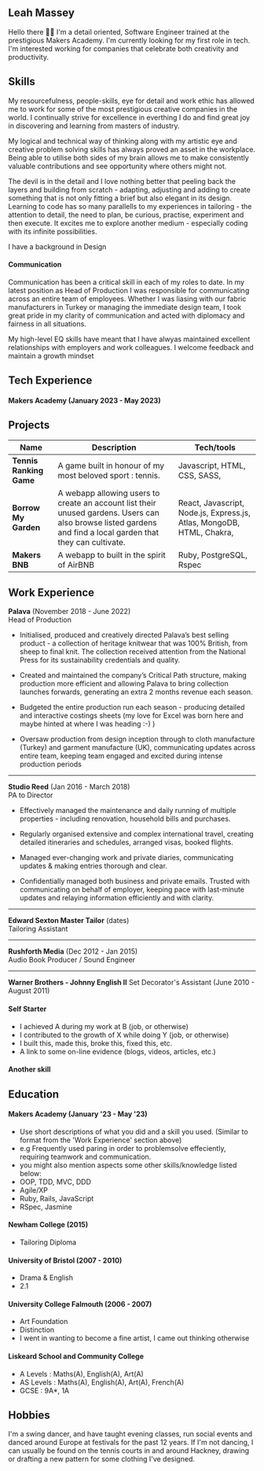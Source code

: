 ## Leah Massey

Hello there 👋🏻 I'm a detail oriented, Software Engineer trained at the prestigious Makers Academy. I'm currently looking for my first role in tech. I'm interested working for companies that celebrate both creativity and productivity. 

## Skills

My resourcefulness, people-skills, eye for detail and work ethic has allowed me to work for some of the most prestigious creative companies in the world. I continually strive for excellence in everthing I do and find great joy in discovering and learning from masters of industry.

My logical and technical way of thinking along with my artistic eye and creative problem solving skills has always proved an asset in the workplace. Being able to utilise both sides of my brain allows me to make consistently valuable contributions and see opportunity where others might not. 

The devil is in the detail and I love nothing better that peeling back the layers and building from scratch - adapting, adjusting and adding to create something that is not only fitting a brief but also elegant in its design. Learning to code has so many parallells to my experiences in tailoring - the attention to detail, the need to plan, be curious, practise, experiment and then execute. It excites me to explore another medium - especially coding with its infinite possibilities. 

I have a background in Design 

#### Communication

Communication has been a critical skill in each of my roles to date. In my latest position as Head of Production I was responsible for communicating across an entire team of employees. Whether I was liasing with our fabric manufacturers in Turkey or managing the immediate design team, I took great pride in my clarity of communication and acted with diplomacy and fairness in all situations.

My high-level EQ skills have meant that I have alwyas maintained excellent relationships with employers and work colleagues. I welcome feedback and maintain a growth mindset 

## Tech Experience

#### Makers Academy (January 2023 - May 2023)


 


## Projects

| Name                         | Description       | Tech/tools        |
| ---------------------------- | ----------------- | ----------------- |
| **Tennis Ranking Game**       | A game built in honour of my most beloved sport : tennis. | Javascript, HTML, CSS, SASS, 
|**Borrow My Garden**         | A webapp allowing users to create an account list their unused gardens. Users can also browse listed gardens and find a local garden that they can cultivate. | React, Javascript, Node.js, Express.js, Atlas, MongoDB, HTML, Chakra,  |
| **Makers BNB**              | A webapp to built in the spirit of AirBNB | Ruby, PostgreSQL, Rspec              |

## Work Experience

**Palava** (November 2018 - June 2022)  
Head of Production

- Initialised, produced and creatively directed Palava’s best selling product - a collection of heritage knitwear that was 100% British, from sheep to final knit. The collection received attention from the National Press for its sustainability credentials and quality.

- Created and maintained the company’s Critical Path structure, making production more efficient and allowing Palava to bring collection launches forwards, generating an extra 2 months revenue each season. 

- Budgeted the entire production run each season - producing detailed and  interactive costings sheets  (my love for Excel was born here and maybe hinted at where I was heading :-) ) 

- Oversaw production from design inception through to cloth manufacture (Turkey) and garment manufacture (UK), communicating updates across entire team, keeping team engaged and excited during intense production periods

----

**Studio Reed** (Jan 2016 - March 2018)  
PA to Director

- Effectively managed the maintenance and daily running of multiple properties - including renovation, household bills and purchases.

- Regularly organised extensive and complex international travel, creating detailed itineraries and schedules, arranged visas, booked flights.

- Managed ever-changing work and private diaries, communicating updates & making entries thorough and clear. 

- Confidentially managed both business and private emails. Trusted with communicating on behalf of employer, keeping pace with last-minute updates and relaying information efficiently and with clarity.

----

**Edward Sexton Master Tailor** (dates)  
Tailoring Assistant

----

**Rushforth Media** (Dec 2012 - Jan 2015)  
Audio Book Producer / Sound Engineer

---

**Warner Brothers - Johnny English II**
Set Decorator's Assistant (June 2010 - August 2011)  







#### Self Starter

- I achieved A during my work at B (job, or otherwise)
- I contributed to the growth of X while doing Y (job, or otherwise)
- I built this, made this, broke this, fixed this, etc.
- A link to some on-line evidence (blogs, videos, articles, etc.)

#### Another skill


## Education

#### Makers Academy (January '23 - May '23)
- Use short descriptions of what you did and a skill you used. (Similar to format from the 'Work Experience' section above)
- e.g Frequently used paring in order to problemsolve effeciently, requiring teamwork and communication.
- you might also mention aspects some other skills/knowledge listed below: 
- OOP, TDD, MVC, DDD
- Agile/XP
- Ruby, Rails, JavaScript
- RSpec, Jasmine

#### Newham College (2015)

- Tailoring Diploma

#### University of Bristol (2007 - 2010) 

- Drama & English 
- 2.1

#### University College Falmouth (2006 - 2007)

- Art Foundation 
- Distinction
- I went in wanting to become a fine artist, I came out thinking otherwise 

#### Liskeard School and Community College

- A Levels : Maths(A), English(A), Art(A)
- AS Levels : Maths(A), English(A), Art(A), French(A)
- GCSE : 9A*, 1A


## Hobbies

I'm a swing dancer, and have taught evening classes, run social events and danced around Europe at festivals for the past 12 years.
If I'm not dancing, I can usually be found on the tennis courts in and around Hackney, drawing or drafting a new pattern for some clothing I've designed.  

